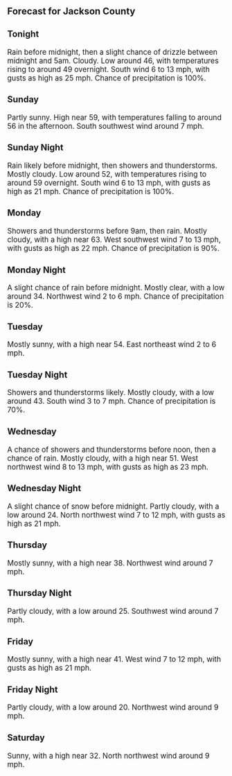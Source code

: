 <div>
   <h2>Forecast for Jackson County</h2>
   <p>
      <div style="font-size:120%">
         <h3>Tonight</h3>Rain before midnight, then a slight chance of drizzle between midnight and 5am. Cloudy. Low around 46, with temperatures rising
         to around 49 overnight. South wind 6 to 13 mph, with gusts as high as 25 mph. Chance of precipitation is 100%.<br></div>
   </p>
   <p>
      <div style="font-size:120%">
         <h3>Sunday</h3>Partly sunny. High near 59, with temperatures falling to around 56 in the afternoon. South southwest wind around 7 mph.<br></div>
   </p>
   <p>
      <div style="font-size:120%">
         <h3>Sunday Night</h3>Rain likely before midnight, then showers and thunderstorms. Mostly cloudy. Low around 52, with temperatures rising to around
         59 overnight. South wind 6 to 13 mph, with gusts as high as 21 mph. Chance of precipitation is 100%.<br></div>
   </p>
   <p>
      <div style="font-size:120%">
         <h3>Monday</h3>Showers and thunderstorms before 9am, then rain. Mostly cloudy, with a high near 63. West southwest wind 7 to 13 mph, with
         gusts as high as 22 mph. Chance of precipitation is 90%.<br></div>
   </p>
   <p>
      <div style="font-size:120%">
         <h3>Monday Night</h3>A slight chance of rain before midnight. Mostly clear, with a low around 34. Northwest wind 2 to 6 mph. Chance of precipitation
         is 20%.<br></div>
   </p>
   <p>
      <div style="font-size:120%">
         <h3>Tuesday</h3>Mostly sunny, with a high near 54. East northeast wind 2 to 6 mph.<br></div>
   </p>
   <p>
      <div style="font-size:120%">
         <h3>Tuesday Night</h3>Showers and thunderstorms likely. Mostly cloudy, with a low around 43. South wind 3 to 7 mph. Chance of precipitation is 70%.<br></div>
   </p>
   <p>
      <div style="font-size:120%">
         <h3>Wednesday</h3>A chance of showers and thunderstorms before noon, then a chance of rain. Mostly cloudy, with a high near 51. West northwest
         wind 8 to 13 mph, with gusts as high as 23 mph.<br></div>
   </p>
   <p>
      <div style="font-size:120%">
         <h3>Wednesday Night</h3>A slight chance of snow before midnight. Partly cloudy, with a low around 24. North northwest wind 7 to 12 mph, with gusts
         as high as 21 mph.<br></div>
   </p>
   <p>
      <div style="font-size:120%">
         <h3>Thursday</h3>Mostly sunny, with a high near 38. Northwest wind around 7 mph.<br></div>
   </p>
   <p>
      <div style="font-size:120%">
         <h3>Thursday Night</h3>Partly cloudy, with a low around 25. Southwest wind around 7 mph.<br></div>
   </p>
   <p>
      <div style="font-size:120%">
         <h3>Friday</h3>Mostly sunny, with a high near 41. West wind 7 to 12 mph, with gusts as high as 21 mph.<br></div>
   </p>
   <p>
      <div style="font-size:120%">
         <h3>Friday Night</h3>Partly cloudy, with a low around 20. Northwest wind around 9 mph.<br></div>
   </p>
   <p>
      <div style="font-size:120%">
         <h3>Saturday</h3>Sunny, with a high near 32. North northwest wind around 9 mph.<br></div>
   </p>
</div>